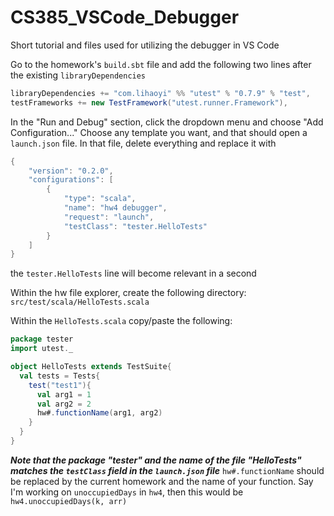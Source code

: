 # CS385_VSCode_Debugger
Short tutorial and files used for utilizing the debugger in VS Code


Go to the homework's `build.sbt` file and add the following two lines after the existing `libraryDependencies`
```scala
libraryDependencies += "com.lihaoyi" %% "utest" % "0.7.9" % "test",
testFrameworks += new TestFramework("utest.runner.Framework"),
```
In the "Run and Debug" section, click the dropdown menu and choose "Add Configuration..."
Choose any template you want, and that should open a `launch.json` file.
In that file, delete everything and replace it with 

```scala
{
    "version": "0.2.0",
    "configurations": [
        {
            "type": "scala",
            "name": "hw4 debugger",
            "request": "launch",
            "testClass": "tester.HelloTests"
        }
    ]
}
```
the `tester.HelloTests` line will become relevant in a second

Within the hw file explorer, create the following directory: `src/test/scala/HelloTests.scala`

Within the `HelloTests.scala` copy/paste the following:

```scala
package tester
import utest._

object HelloTests extends TestSuite{
  val tests = Tests{
    test("test1"){
      val arg1 = 1
      val arg2 = 2
      hw#.functionName(arg1, arg2)
    }
  }
}
```
***Note that the package "tester" and the name of the file "HelloTests" matches the `testClass` field in the `launch.json` file***
`hw#.functionName` should be replaced by the current homework and the name of your function. Say I'm working on `unoccupiedDays` in `hw4`, then this would be `hw4.unoccupiedDays(k, arr)`
